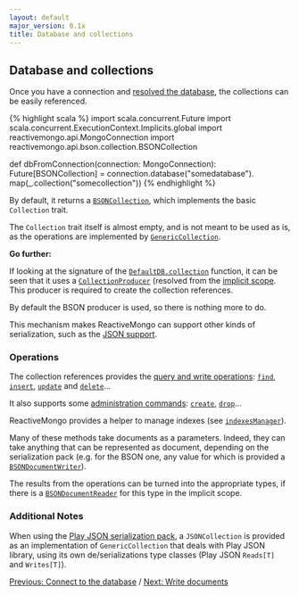 ```yaml
---
layout: default
major_version: 0.1x
title: Database and collections
---
```


## Database and collections

Once you have a connection and [resolved the database](./connect-database.html), the collections can be easily referenced.

{% highlight scala %}
import scala.concurrent.Future
import scala.concurrent.ExecutionContext.Implicits.global
import reactivemongo.api.MongoConnection
import reactivemongo.api.bson.collection.BSONCollection

def dbFromConnection(connection: MongoConnection): Future[BSONCollection] =
  connection.database("somedatabase").
    map(_.collection("somecollection"))
{% endhighlight %}

By default, it returns a [`BSONCollection`](../../api/reactivemongo/api/collections/GenericCollection.bson.BSONCollection), which implements the basic `Collection` trait.

The `Collection` trait itself is almost empty, and is not meant to be used as is, as the operations are implemented by [`GenericCollection`](../../api/reactivemongo/api/collections/GenericCollection.GenericCollection).

**Go further:**

If looking at the signature of the [`DefaultDB.collection`](../../api/reactivemongo/api/DefaultDB#collection[C%3C:reactivemongo.api.Collection](name:String,failoverStrategy:reactivemongo.api.FailoverStrategy)(implicitproducer:reactivemongo.api.CollectionProducer[C]):C) function, it can be seen that it uses a [`CollectionProducer`](../../api/reactivemongo/api/CollectionProducer) (resolved from the [implicit scope](http://docs.scala-lang.org/tutorials/FAQ/finding-implicits.html). This producer is required to create the collection references.

By default the BSON producer is used, so there is nothing more to do.

This mechanism makes ReactiveMongo can support other kinds of serialization, such as the [JSON support](../json/overview.html).

### Operations

The collection references provides the [query and write operations](https://docs.mongodb.com/manual/reference/command/#query-and-write-operation-commands): [`find`](../../api/reactivemongo/api/collections/GenericCollection.GenericCollection#find[S,P](selector:S,projection:P)(implicitswriter:GenericCollection.this.pack.Writer[S],implicitpwriter:GenericCollection.this.pack.Writer[P]):reactivemongo.api.collections.GenericQueryBuilder[GenericCollection.this.pack.type]), [`insert`](../../api/reactivemongo/api/collections/GenericCollection.GenericCollection#insert(document:T,writeConcern:reactivemongo.api.commands.WriteConcern)(implicitwriter:GenericCollection.this.pack.Writer[T],implicitec:scala.concurrent.ExecutionContext):scala.concurrent.Future[reactivemongo.api.commands.WriteResult]), [`update`](../../api/reactivemongo/api/collections/GenericCollection.html#update(ordered:Boolean,writeConcern:reactivemongo.api.commands.WriteConcern):GenericCollection.this.UpdateBuilder) and [`delete`](../../api/reactivemongo/api/collections/GenericCollection.html#delete(ordered:Boolean,writeConcern:reactivemongo.api.commands.WriteConcern):GenericCollection.this.DeleteBuilder)...

It also supports some [administration commands](https://docs.mongodb.com/manual/reference/command/#instance-administration-commands): [`create`](../../api/reactivemongo/api/collections/GenericCollection.GenericCollection#create(autoIndexId:Boolean)(implicitec:scala.concurrent.ExecutionContext):scala.concurrent.Future[Unit]), [`drop`](../../api/reactivemongo/api/collections/GenericCollection.GenericCollection#drop(failIfNotFound:Boolean)(implicitec:scala.concurrent.ExecutionContext):scala.concurrent.Future[Boolean])...

ReactiveMongo provides a helper to manage indexes (see [`indexesManager`](../../api/reactivemongo/api/collections/GenericCollection.GenericCollection#indexesManager(implicitec:scala.concurrent.ExecutionContext):reactivemongo.api.indexes.CollectionIndexesManager)).

Many of these methods take documents as a parameters.
Indeed, they can take anything that can be represented as document, depending on the serialization pack (e.g. for the BSON one, any value for which is provided a [`BSONDocumentWriter`](../bson/typeclasses.html)).

The results from the operations can be turned into the appropriate types, if there is a [`BSONDocumentReader`](../../api/reactivemongo/bson/BSONDocumentReader) for this type in the implicit scope.

### Additional Notes

When using the [Play JSON serialization pack](../json/overview.html), a `JSONCollection` is provided as an implementation of `GenericCollection` that deals with Play JSON library, using its own de/serializations type classes (Play JSON `Reads[T]` and `Writes[T]`).

[Previous: Connect to the database](./connect-database.html) / [Next: Write documents](./write-documents.html)

